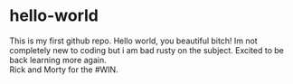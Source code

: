 # hello-world
This is my first github repo.  Hello world, you beautiful bitch!
Im not completely new to coding but i am bad rusty on the subject.  Excited to be back 
learning more again.  
Rick and Morty for the #WIN.
